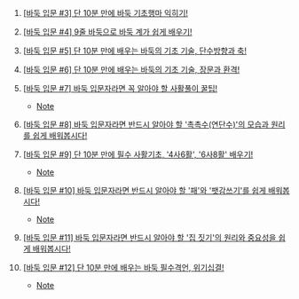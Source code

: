 1. [[바둑 입문 #3] 단 10분 만에 바둑 기초행마 익히기!](https://youtu.be/XOX0gOQ3FCg)


2. [[바둑 입문 #4] 9줄 바둑으로 바둑 계가 쉽게 배우기!](https://youtu.be/ID_YMmkGl38?list=PL6-ON5Sj_IotkZdfG6xuySK7jMICdxJTx)

3. [[바둑 입문 #5] 단 10분 만에 배우는 바둑의 기초 기술, 단수방향과 축!](https://youtu.be/tqsCkIjL0PM?list=PL6-ON5Sj_IotkZdfG6xuySK7jMICdxJTx)

4. [[바둑 입문 #6] 단 10분 만에 배우는 바둑의 기초 기술, 장문과 환격!](https://youtu.be/IUcAsC-6vOE?list=PL6-ON5Sj_IotkZdfG6xuySK7jMICdxJTx)

5. [[바둑 입문 #7] 바둑 입문자라면 꼭 알아야 할 사활풀이 꿀팁!](https://youtu.be/rSoHjxAuoeY)
    - [Note](./Note/바둑입문_7_사활풀이.md)

6. [[바둑 입문 #8] 바둑 입문자라면 반드시 알아야 할 '촉촉수(연단수)'의 모습과 원리를 쉽게 배워봅시다!](https://youtu.be/rMbulwrSuj8?list=PL6-ON5Sj_IotkZdfG6xuySK7jMICdxJTx)

7. [[바둑 입문 #9] 단 10분 만에 필수 사활기초, '4사6활', '6사8활' 배우기!](https://youtu.be/2yrNyRhuDGw)
    - [Note](./Note/바둑입문_9_4사6활_6사8활.md)

8. [[바둑 입문 #10] 바둑 입문자라면 반드시 알아야 할 '패'와 '팻감쓰기'를 쉽게 배워봅시다!](https://youtu.be/7hqKYkwl5fE?list=PL6-ON5Sj_IotkZdfG6xuySK7jMICdxJTx)
    - [Note](./Note/바둑입문_10_패_팻감.md)

9. [[바둑 입문 #11] 바둑 입문자라면 반드시 알아야 할 '집 짓기'의 원리와 중요성을 쉽게 배워봅시다!](https://youtu.be/5ijH1HUTQNg?list=PL6-ON5Sj_IotkZdfG6xuySK7jMICdxJTx)

10. [[바둑 입문 #12] 단 10분 만에 배우는 바둑 필수격언, 위기십결!](https://youtu.be/6VXfJBYM1AA?list=PL6-ON5Sj_IotkZdfG6xuySK7jMICdxJTx)
    - [Note](./Note/바둑입문_12_위기십결.md)